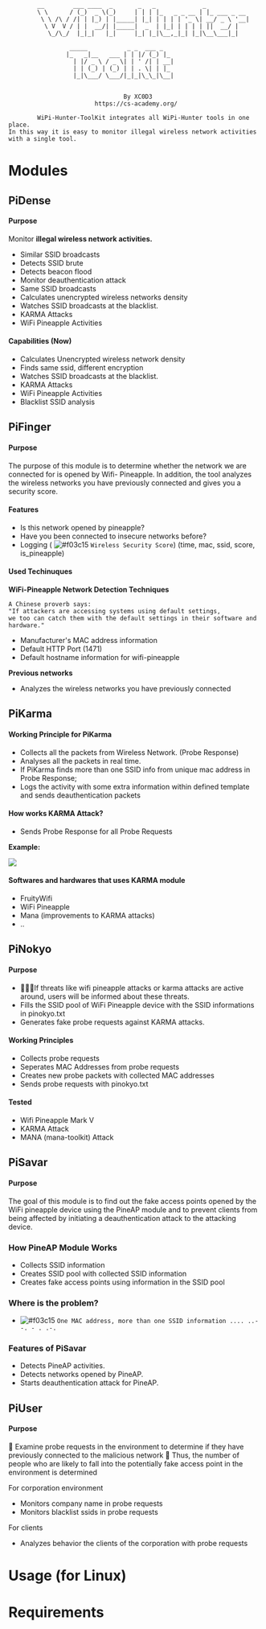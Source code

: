 ```
		__        ___ ____  _       _   _             _            
		\ \      / (_)  _ \(_)     | | | |_   _ _ __ | |_ ___ _ __ 
		 \ \ /\ / /| | |_) | |_____| |_| | | | | '_ \| __/ _ \ '__|
		  \ V  V / | |  __/| |_____|  _  | |_| | | | | ||  __/ |   
		   \_/\_/  |_|_|   |_|     |_| |_|\__,_|_| |_|\__\___|_|   
                                                           
				 _____           _ _  ___ _   
				|_   _|__   ___ | | |/ (_) |_ 
				  | |/ _ \ / _ \| | ' /| | __|
				  | | (_) | (_) | | . \| | |_ 
				  |_|\___/ \___/|_|_|\_\_|\__|
            

			                	By XC0D3
			       		https://cs-academy.org/
                  
	    WiPi-Hunter-ToolKit integrates all WiPi-Hunter tools in one place.
In this way it is easy to monitor illegal wireless network activities with a single tool.
```

# Modules

## PiDense
#### Purpose

Monitor  **illegal wireless network activities.**

+ Similar SSID broadcasts
+ Detects SSID brute
+ Detects beacon flood
+ Monitor deauthentication attack
+ Same SSID broadcasts
+ Calculates unencrypted wireless networks density
+ Watches SSID broadcasts at the blacklist.
+ KARMA Attacks
+ WiFi Pineapple Activities

#### Capabilities (Now)

+ Calculates Unencrypted wireless network density
+ Finds same ssid, different encryption
+ Watches SSID broadcasts at the blacklist.
+ KARMA Attacks
+ WiFi Pineapple Activities
+ Blacklist SSID analysis

## PiFinger
#### Purpose

The purpose of this module is to determine whether the network we are connected for is opened by Wifi- Pineapple. In addition, the tool analyzes the wireless networks you have previously connected and gives you a security score.

#### Features

* Is this network opened by pineapple?
* Have you been connected to insecure networks before?
* Logging  (
![#f03c15](https://placehold.it/15/f03c15/000000?text=+) `Wireless Security Score`)
(time, mac, ssid, score, is_pineapple)

#### Used Techinuques

**WiFi-Pineapple Network Detection Techniques**

```
A Chinese proverb says:
"If attackers are accessing systems using default settings, 
we too can catch them with the default settings in their software and hardware."
```

* Manufacturer's MAC address information
* Default HTTP Port (1471)
* Default hostname information for wifi-pineapple

**Previous networks**

* Analyzes the wireless networks you have previously connected

## PiKarma
#### Working Principle for PiKarma

+ Collects all the packets from Wireless Network. (Probe Response) 
+ Analyses all the packets in real time.
+ If PiKarma finds more than one SSID info from unique mac address in Probe Response;
+ Logs the activity with some extra information within defined template and sends deauthentication packets 


#### How works KARMA Attack?

+ Sends Probe Response for all Probe Requests

**Example:**

<img src="https://github.com/besimaltnok/pikarma/blob/master/karma.gif">


#### Softwares and hardwares that uses KARMA module

+ FruityWifi
+ WiFi Pineapple
+ Mana (improvements to KARMA attacks)
+ ..

## PiNokyo
#### Purpose
+ 🍓🤥🍍If threats like wifi pineapple attacks or karma attacks are active around, users will be informed about these threats. 
+ Fills the SSID pool of WiFi Pineapple device with the SSID informations in pinokyo.txt
+ Generates fake probe requests against KARMA attacks.


#### Working Principles

+ Collects probe requests
+ Seperates MAC Addresses from probe requests
+ Creates new probe packets with collected MAC addresses
+ Sends probe requests with pinokyo.txt

#### Tested

+ Wifi Pineapple Mark V
+ KARMA Attack
+ MANA (mana-toolkit) Attack

## PiSavar
#### Purpose

The goal of this module is to find out the fake access points opened by the WiFi pineapple device using the PineAP module and to prevent clients from being affected by initiating a deauthentication attack to the attacking device.


### How PineAP Module Works

* Collects SSID information
* Creates SSID pool with collected SSID information
* Creates fake access points using information in the SSID pool

### Where is the problem?

- ![#f03c15](https://placehold.it/15/f03c15/000000?text=+) `One MAC address, more than one SSID information .... ..- -. - . .-. `


### Features of PiSavar

* Detects PineAP activities. 
* Detects networks opened by PineAP.
* Starts deauthentication attack for PineAP.

## PiUser
#### Purpose

📡 Examine probe requests in the environment to determine if they have previously connected to the malicious network
📡 Thus, the number of people who are likely to fall into the potentially fake access point in the environment is determined

For corporation environment

+ Monitors company name in probe requests
+ Monitors blacklist ssids in probe requests

For clients

+ Analyzes behavior the clients of the corporation with probe requests

# Usage (for Linux)

# Requirements